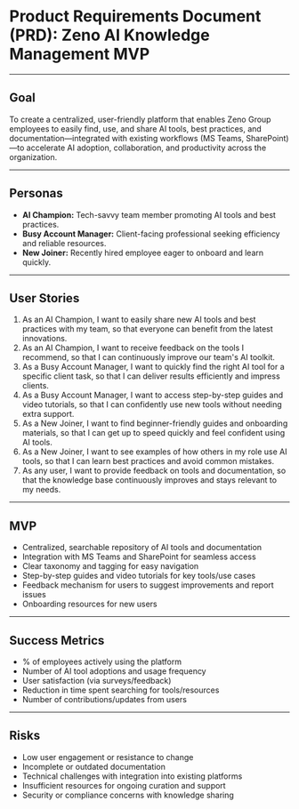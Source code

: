 # Product Requirements Document (PRD): Zeno AI Knowledge Management MVP

---

## Goal
To create a centralized, user-friendly platform that enables Zeno Group employees to easily find, use, and share AI tools, best practices, and documentation—integrated with existing workflows (MS Teams, SharePoint)—to accelerate AI adoption, collaboration, and productivity across the organization.

---

## Personas
- **AI Champion:** Tech-savvy team member promoting AI tools and best practices.
- **Busy Account Manager:** Client-facing professional seeking efficiency and reliable resources.
- **New Joiner:** Recently hired employee eager to onboard and learn quickly.

---

## User Stories
1. As an AI Champion, I want to easily share new AI tools and best practices with my team, so that everyone can benefit from the latest innovations.
2. As an AI Champion, I want to receive feedback on the tools I recommend, so that I can continuously improve our team's AI toolkit.
3. As a Busy Account Manager, I want to quickly find the right AI tool for a specific client task, so that I can deliver results efficiently and impress clients.
4. As a Busy Account Manager, I want to access step-by-step guides and video tutorials, so that I can confidently use new tools without needing extra support.
5. As a New Joiner, I want to find beginner-friendly guides and onboarding materials, so that I can get up to speed quickly and feel confident using AI tools.
6. As a New Joiner, I want to see examples of how others in my role use AI tools, so that I can learn best practices and avoid common mistakes.
7. As any user, I want to provide feedback on tools and documentation, so that the knowledge base continuously improves and stays relevant to my needs.

---

## MVP
- Centralized, searchable repository of AI tools and documentation
- Integration with MS Teams and SharePoint for seamless access
- Clear taxonomy and tagging for easy navigation
- Step-by-step guides and video tutorials for key tools/use cases
- Feedback mechanism for users to suggest improvements and report issues
- Onboarding resources for new users

---

## Success Metrics
- % of employees actively using the platform
- Number of AI tool adoptions and usage frequency
- User satisfaction (via surveys/feedback)
- Reduction in time spent searching for tools/resources
- Number of contributions/updates from users

---

## Risks
- Low user engagement or resistance to change
- Incomplete or outdated documentation
- Technical challenges with integration into existing platforms
- Insufficient resources for ongoing curation and support
- Security or compliance concerns with knowledge sharing 